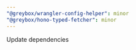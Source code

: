 ```yaml
---
"@greybox/wrangler-config-helper": minor
"@greybox/hono-typed-fetcher": minor
---
```


Update dependencies
